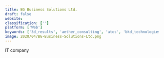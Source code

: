```yaml
---
title: BG Business Solutions Ltd.
draft: false 
website: 
classification: ['']
platform: ['Web']
keywords: ['3d_results', 'aether_consulting', 'atos', 'bkd_technologies', 'cultiv8_consulting_inc.', 'datasys_solutions', 'detaysoft', 'edi2xml', 'technology_advisors', 'the_lake_companies', 'visual_south']
image: 2020/04/BG-Business-Solutions-Ltd.png
---
```

IT company